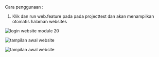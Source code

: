 Cara penggunaan :
1. Klik dan run web.feature pada pada projecttest dan akan menampilkan otomatis halaman websites

![login website module 20](https://github.com/user-attachments/assets/8d642e22-28d5-4ab0-878a-3f4117772a13)

![tampilan awal website](https://github.com/user-attachments/assets/98c8b3d5-2f70-429f-a9fe-ad80f4d9fe64)

![tampilan awal website](https://github.com/user-attachments/assets/0afec9ac-3fa5-4093-a593-f6a382f5f514)
